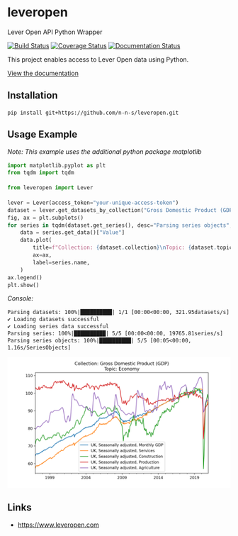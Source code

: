 # leveropen
Lever Open API Python Wrapper

[![Build Status](https://travis-ci.com/n-n-s/leveropen.svg?branch=main)](https://travis-ci.com/n-n-s/leveropen)
[![Coverage Status](https://coveralls.io/repos/github/n-n-s/leveropen/badge.svg?branch=main)](https://coveralls.io/github/n-n-s/leveropen?branch=main)
[![Documentation Status](https://readthedocs.org/projects/leveropen/badge/?version=latest)](https://leveropen.readthedocs.io/en/latest/?badge=latest)

This project enables access to Lever Open data using Python.

[View the documentation](https://leveropen.readthedocs.io/en/latest/)

## Installation

```
pip install git+https://github.com/n-n-s/leveropen.git
```

## Usage Example

*Note: This example uses the additional python package matplotlib*

```python
import matplotlib.pyplot as plt
from tqdm import tqdm

from leveropen import Lever

lever = Lever(access_token="your-unique-access-token")
dataset = lever.get_datasets_by_collection("Gross Domestic Product (GDP)")[0]
fig, ax = plt.subplots()
for series in tqdm(dataset.get_series(), desc="Parsing series objects", unit="SeriesObjects"):
    data = series.get_data()["Value"]
    data.plot(
        title=f"Collection: {dataset.collection}\nTopic: {dataset.topic}",
        ax=ax,
        label=series.name,
    )
ax.legend()
plt.show()
```

*Console:*

```console
Parsing datasets: 100%|██████████| 1/1 [00:00<00:00, 321.95datasets/s]
✔ Loading datasets successful
✔ Loading series data successful
Parsing series: 100%|██████████| 5/5 [00:00<00:00, 19765.81series/s]
Parsing series objects: 100%|██████████| 5/5 [00:05<00:00,  1.16s/SeriesObjects]
```

![](https://github.com/n-n-s/leveropen/blob/main/docs/lever_example_plot.png)

## Links

- https://www.leveropen.com
